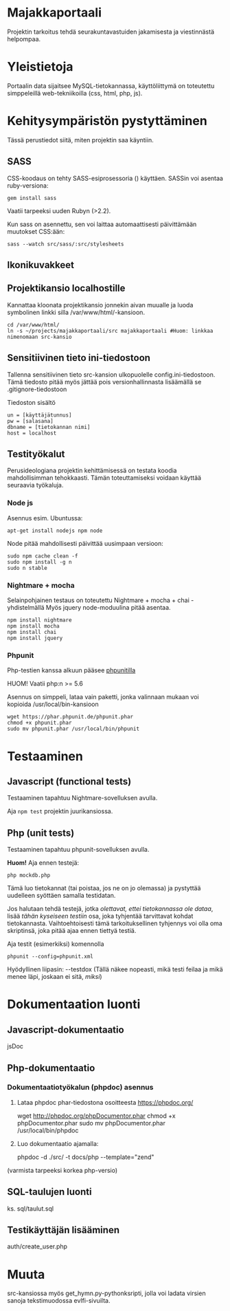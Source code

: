# Majakkaportaali

Projektin tarkoitus tehdä seurakuntavastuiden jakamisesta ja viestinnästä helpompaa. 

# Yleistietoja

Portaalin data sijaitsee MySQL-tietokannassa, käyttöliittymä on toteutettu
simppeleillä web-tekniikoilla (css, html, php, js).

# Kehitysympäristön pystyttäminen

Tässä perustiedot siitä, miten projektin saa käyntiin.

## SASS

CSS-koodaus on tehty SASS-esiprosessoria ([](http://sass-lang.com/)) käyttäen.
SASSin voi asentaa ruby-versiona:

    gem install sass

Vaatii tarpeeksi uuden Rubyn (>2.2).

Kun sass on asennettu, sen voi laittaa automaattisesti päivittämään muutokset CSS:ään:

    sass --watch src/sass/:src/stylesheets

## Ikonikuvakkeet


## Projektikansio localhostille

Kannattaa kloonata projektikansio jonnekin aivan muualle ja luoda symbolinen linkki
silla /var/www/html/-kansioon.

    cd /var/www/html/
    ln -s ~/projects/majakkaportaali/src majakkaportaali #Huom: linkkaa nimenomaan src-kansio

## Sensitiivinen tieto ini-tiedostoon

Tallenna sensitiivinen tieto src-kansion ulkopuolelle config.ini-tiedostoon. Tämä
tiedosto pitää myös jättää pois versionhallinnasta lisäämällä se .gitignore-tiedostoon

Tiedoston sisältö

    un = [käyttäjätunnus]
    pw = [salasana]
    dbname = [tietokannan nimi]
    host = localhost


##  Testityökalut

Perusideologiana projektin kehittämisessä on testata koodia mahdollisimman tehokkaasti.
Tämän toteuttamiseksi voidaan käyttää seuraavia työkaluja.

### Node js

Asennus esim. Ubuntussa:

    apt-get install nodejs npm node

Node pitää mahdollisesti päivittää uusimpaan versioon:

    sudo npm cache clean -f
    sudo npm install -g n
    sudo n stable

### Nightmare + mocha

Selainpohjainen testaus on toteutettu Nightmare + mocha + chai -yhdistelmällä
Myös jquery node-moduulina pitää asentaa.

    npm install nightmare
    npm install mocha
    npm install chai
    npm install jquery


### Phpunit 

Php-testien kanssa alkuun pääsee [phpunitilla](https://phpunit.de/getting-started.html)

HUOM!  Vaatii php:n >= 5.6

Asennus on simppeli, lataa vain paketti, jonka valinnaan mukaan voi kopioida /usr/local/bin-kansioon

    wget https://phar.phpunit.de/phpunit.phar 
    chmod +x phpunit.phar
    sudo mv phpunit.phar /usr/local/bin/phpunit

# Testaaminen

## Javascript (functional tests)

Testaaminen tapahtuu Nightmare-sovelluksen avulla.

Aja `npm test` projektin juurikansiossa.


## Php (unit tests)

Testaaminen tapahtuu phpunit-sovelluksen avulla.

**Huom!** Aja ennen testejä:

    php mockdb.php

Tämä luo tietokannat (tai poistaa, jos ne on jo olemassa) ja pystyttää
uudelleen syöttäen samalla testidatan.

Jos halutaan tehdä testejä, jotka *olettavat, ettei tietokannassa ole dataa*, lisää
*tähän kyseiseen testiin* osa, joka tyhjentää tarvittavat kohdat tietokannasta. Vaihtoehtoisesti
tämä tarkoituksellinen tyhjennys voi olla oma skriptinsä, joka pitää ajaa ennen tiettyä testiä.

Aja testit (esimerkiksi) komennolla

    phpunit --config=phpunit.xml

Hyödyllinen liipasin: --testdox (Tällä näkee nopeasti, mikä testi feilaa ja mikä menee läpi, joskaan ei sitä, *miksi*)


# Dokumentaation luonti

## Javascript-dokumentaatio 

jsDoc

## Php-dokumentaatio

### Dokumentaatiotyökalun (phpdoc) asennus

1. Lataa phpdoc phar-tiedostona osoitteesta https://phpdoc.org/

    wget http://phpdoc.org/phpDocumentor.phar
    chmod +x phpDocumentor.phar
    sudo mv phpDocumentor.phar /usr/local/bin/phpdoc

2. Luo dokumentaatio ajamalla:

    phpdoc -d ./src/ -t docs/php --template="zend"

(varmista tarpeeksi korkea php-versio)

## SQL-taulujen luonti

ks. sql/taulut.sql

## Testikäyttäjän lisääminen

auth/create_user.php

# Muuta

src-kansiossa myös get_hymn.py-pythonksripti, jolla voi ladata virsien sanoja tekstimuodossa
evlfi-sivuilta.
